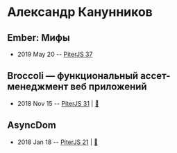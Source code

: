 # Александр Канунников

## Ember: Мифы
- 2019 May 20 -- [PiterJS 37](https://youtu.be/-JNxSFx-aOg?t=3527)    
## Broccoli — функциональный ассет-менеджмент веб приложений
- 2018 Nov 15 -- [PiterJS 31](https://www.youtube.com/watch?v=rkhYib1pc2Q)  | [:notebook:](https://fs.piterjs.org/events/31/kanunnikov.pdf)  
## AsyncDom
- 2018 Jan 18 -- [PiterJS 21](https://youtu.be/qZaby7iOVts)  | [:notebook:](https://docs.google.com/presentation/d/12eFghswDeHfQWhZjh2B3vOsYc2DrBAcJLQr_6bGMfK8/edit#slide=id.p)  
